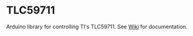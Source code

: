 # TLC59711
Arduino library for controlling TI's TLC59711.  See [Wiki](https://github.com/ulrichstern/TLC59711/wiki) for documentation. 
